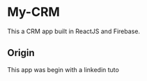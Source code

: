 # My-CRM

This a CRM app built in ReactJS and Firebase.

## Origin

This app was begin with a linkedin tuto